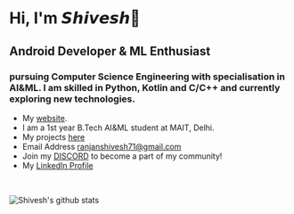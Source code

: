 # Hi, I'm 𝙎𝙝𝙞𝙫𝙚𝙨𝙝👋
## Android Developer & ML Enthusiast 
### pursuing Computer Science Engineering with specialisation in AI&ML. I am skilled in Python, Kotlin and C/C++ and currently exploring new technologies.
- My <a href="https://shiveshranjan.tech/">website</a>.
- I am a 1st year B.Tech AI&ML student at MAIT, Delhi.
- My projects [here](https://github.com/shivesh-ranjan?tab=repositories)
- Email Address ranjanshivesh71@gmail.com
- Join my <a href="https://discord.gg/9VRDzkvWWe">DISCORD</a> to become a part of my community!
- My <a href="https://www.linkedin.com/in/shivesh-ranjan/">LinkedIn Profile</a>
<br>

![Shivesh's github stats](https://github-readme-stats.vercel.app/api?username=shivesh-ranjan)
